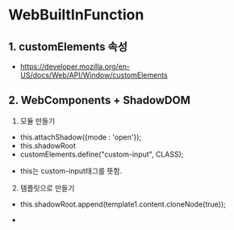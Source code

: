 # WebBuiltInFunction

## 1. customElements 속성

- https://developer.mozilla.org/en-US/docs/Web/API/Window/customElements

## 2. WebComponents + ShadowDOM

1. 모듈 만들기

- this.attachShadow({mode : 'open'});
- this.shadowRoot
- customElements.define("custom-input", CLASS);

* this는 custom-input태그를 뜻함.

2. 템플릿으로 만들기

- this.shadowRoot.append(template1.content.cloneNode(true));

* <template id="template1">Html Code /template>

